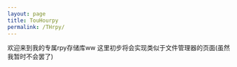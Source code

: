 ```yaml
---
layout: page
title: TouHourpy
permalink: /THrpy/
---
```


欢迎来到我的专属rpy存储库ww
这里初步将会实现类似于文件管理器的页面(虽然我暂时不会罢了)

